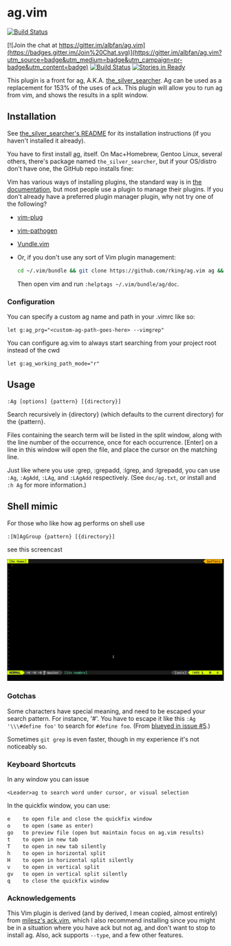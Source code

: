 # ag.vim #
[![Build Status](https://travis-ci.org/albfan/ag.vim.svg?branch=master)](https://travis-ci.org/albfan/ag.vim)

[![Join the chat at https://gitter.im/albfan/ag.vim](https://badges.gitter.im/Join%20Chat.svg)](https://gitter.im/albfan/ag.vim?utm_source=badge&utm_medium=badge&utm_campaign=pr-badge&utm_content=badge)
[![Build Status](https://travis-ci.org/albfan/ag.vim.svg?branch=master)](
    https://travis-ci.org/albfan/ag.vim)
[![Stories in Ready](https://badge.waffle.io/albfan/ag.vim.png?label=ready&title=Ready)](
    https://waffle.io/albfan/ag.vim)

This plugin is a front for ag, A.K.A.
[the_silver_searcher](https://github.com/ggreer/the_silver_searcher).  Ag can
be used as a replacement for 153% of the uses of `ack`.  This plugin will allow
you to run ag from vim, and shows the results in a split window.

## Installation ##

See [the_silver_searcher's README](https://github.com/ggreer/the_silver_searcher#installing) for its installation instructions (if you haven't installed it already).

You have to first install [ag](https://github.com/ggreer/the_silver_searcher), itself. On Mac+Homebrew, Gentoo Linux, several others, there's package named `the_silver_searcher`, but if your OS/distro don't have one, the GitHub repo installs fine:

Vim has various ways of installing plugins, the standard way is in [the documentation](http://vimdoc.sourceforge.net/htmldoc/usr_05.html#plugin), but most people use a plugin to manage their plugins. If you don't already have a preferred plugin manager plugin, why not try one of the following?
- [vim-plug](https://github.com/junegunn/vim-plug#readme)
- [vim-pathogen](https://github.com/tpope/vim-pathogen#readme)
- [Vundle.vim](https://github.com/gmarik/Vundle.vim#readme)
- Or, if you don't use any sort of Vim plugin management:

  ```sh
  cd ~/.vim/bundle && git clone https://github.com/rking/ag.vim ag && echo "set runtimepath^=~/.vim/bundle/ag" >> ~/.vimrc
  ```

  Then open vim and run `:helptags ~/.vim/bundle/ag/doc`.

### Configuration ###

You can specify a custom ag name and path in your .vimrc like so:

    let g:ag_prg="<custom-ag-path-goes-here> --vimgrep"

You can configure ag.vim to always start searching from your project root
instead of the cwd

    let g:ag_working_path_mode="r"

## Usage ##

    :Ag [options] {pattern} [{directory}]

Search recursively in {directory} (which defaults to the current directory) for the {pattern}.

Files containing the search term will be listed in the split window, along with
the line number of the occurrence, once for each occurrence.  [Enter] on a line
in this window will open the file, and place the cursor on the matching line.

Just like where you use :grep, :grepadd, :lgrep, and :lgrepadd, you can use `:Ag`, `:AgAdd`, `:LAg`, and `:LAgAdd` respectively. (See `doc/ag.txt`, or install and `:h Ag` for more information.)

## Shell mimic ##

For those who like how ag performs on shell use

    :[N]AgGroup {pattern} [{directory}]

see this screencast

![screencast of AgGroup](res/screencast_ag_group.gif)

### Gotchas ###

Some characters have special meaning, and need to be escaped your search pattern. For instance, '#'. You have to escape it like this `:Ag '\\\#define foo'` to search for `#define foo`. (From [blueyed in issue #5](https://github.com/mileszs/ack.vim/issues/5).)

Sometimes `git grep` is even faster, though in my experience it's not noticeably so.

### Keyboard Shortcuts ###

In any window you can issue

    <Leader>ag to search word under cursor, or visual selection

In the quickfix window, you can use:

    e    to open file and close the quickfix window
    o    to open (same as enter)
    go   to preview file (open but maintain focus on ag.vim results)
    t    to open in new tab
    T    to open in new tab silently
    h    to open in horizontal split
    H    to open in horizontal split silently
    v    to open in vertical split
    gv   to open in vertical split silently
    q    to close the quickfix window

### Acknowledgements ###

This Vim plugin is derived (and by derived, I mean copied, almost entirely)
from [milesz's ack.vim](https://github.com/mileszs/ack.vim), which I also
recommend installing since you might be in a situation where you have ack but
not ag, and don't want to stop to install ag. Also, ack supports `--type`, and
a few other features.
